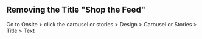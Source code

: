 ## Removing the Title "Shop the Feed"

Go to Onsite > click the carousel or stories > Design > Carousel or Stories > Title > Text